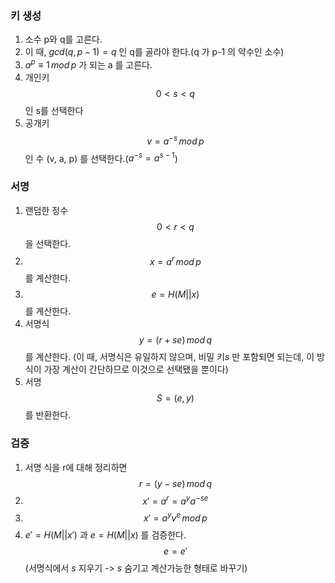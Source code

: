 ### 키 생성
1. 소수 p와 q를 고른다.
2. 이 때, $gcd(q, p-1) = q$ 인 q를 골라야 한다.(q 가 p-1 의 약수인 소수)
3. $a^p \equiv 1 \, mod\, p$ 가 되는 a 를 고른다.
4. 개인키 $$0<s<q$$ 인 s를 선택한다
5. 공개키 $$v=a^{-s}\,mod\,p$$ 인 수 (v, a, p) 를 선택한다.($a^{-s} = a^{s-1}$)


### 서명 
1. 랜덤한 정수 $$0<r<q$$ 을 선택한다.
2. $$x = a^r \,mod\,p$$ 를 계산한다.
3. $$e = H(M||x)$$ 를 계산한다.
4. 서명식 $$y=(r+se)\,mod\, q$$ 를 계산한다. (이 때, 서명식은 유일하지 않으며, 비밀 키$s$ 만 포함되면 되는데, 이 방식이 가장 계산이 간단하므로 이것으로 선택됐을 뿐이다)
5. 서명 $$S = (e, y)$$ 를 반환한다.

### 검증
1. 서명 식을 r에 대해 정리하면 $$r= (y-se)\, mod\,q$$
2. $$x' = a^r = a^ya^{-se}$$
3. $$x' = a^yv^e\, mod\, p$$
4. $e' = H(M||x')$ 과 $e = H(M||x)$ 를 검증한다. $$e=e'$$
(서명식에서 $s$ 지우기 -> $s$ 숨기고 계산가능한 형태로 바꾸기)